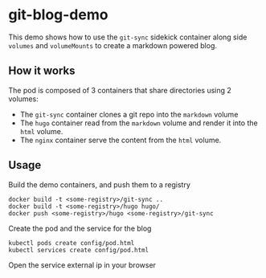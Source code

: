 # git-blog-demo

This demo shows how to use the `git-sync` sidekick container along side `volumes` and `volumeMounts` to create a markdown powered blog.

## How it works

The pod is composed of 3 containers that share directories using 2 volumes:

- The `git-sync` container clones a git repo into the `markdown` volume
- The `hugo` container read from the `markdown` volume and render it into the `html` volume.
- The `nginx` container serve the content from the `html` volume.

## Usage

Build the demo containers, and push them to a registry

```
docker build -t <some-registry>/git-sync ..
docker build -t <some-registry>/hugo hugo/
docker push <some-registry>/hugo <some-registry>/git-sync
```

Create the pod and the service for the blog

```
kubectl pods create config/pod.html
kubectl services create config/pod.html
```

Open the service external ip in your browser

